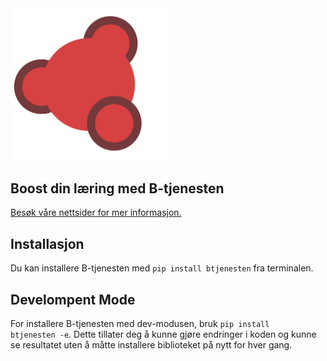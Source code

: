 <img src="graphics/b_logo_3.png" width = 250px>

## Boost din læring med B-tjenesten 

<a href="https://audunsh.github.io/btjenesten/">Besøk våre nettsider for mer informasjon.</a>

## Installasjon

Du kan installere B-tjenesten med <code>pip install btjenesten</code> fra terminalen.

## Develompent Mode

For installere B-tjenesten med dev-modusen, bruk <code>pip install btjenesten -e</code>. Dette tillater deg å kunne gjøre endringer i koden og kunne se resultatet uten å måtte installere biblioteket på nytt for hver gang.
